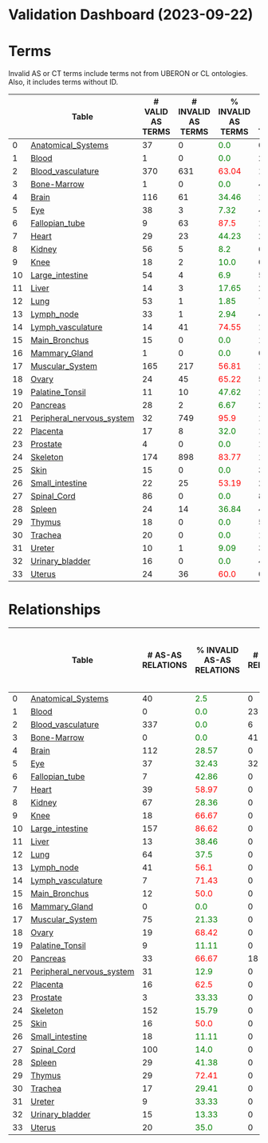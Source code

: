 
Validation Dashboard (2023-09-22)
=================================

# Terms


Invalid AS or CT terms include terms not from UBERON or CL ontologies. Also, it includes terms without ID.

|    | Table                                                            |   # VALID AS TERMS |   # INVALID AS TERMS | % INVALID AS TERMS               |   # VALID CT TERMS |   # INVALID CT TERMS | % INVALID CT TERMS               | % INVALID TERMS                  |
|----|------------------------------------------------------------------|--------------------|----------------------|----------------------------------|--------------------|----------------------|----------------------------------|----------------------------------|
|  0 | [Anatomical_Systems](Anatomical_Systems/README.md)               |                 37 |                    0 | <font color='green'>0.0</font>   |                  0 |                    0 | <font color='green'>0.0</font>   | <font color='green'>0.0</font>   |
|  1 | [Blood](Blood/README.md)                                         |                  1 |                    0 | <font color='green'>0.0</font>   |                 29 |                    0 | <font color='green'>0.0</font>   | <font color='green'>0.0</font>   |
|  2 | [Blood_vasculature](Blood_vasculature/README.md)                 |                370 |                  631 | <font color='red'>63.04</font>   |                 10 |                    0 | <font color='green'>0.0</font>   | <font color='green'>43.13</font> |
|  3 | [Bone-Marrow](Bone-Marrow/README.md)                             |                  1 |                    0 | <font color='green'>0.0</font>   |                 46 |                    1 | <font color='green'>2.13</font>  | <font color='green'>2.08</font>  |
|  4 | [Brain](Brain/README.md)                                         |                116 |                   61 | <font color='green'>34.46</font> |                163 |                  463 | <font color='red'>73.96</font>   | <font color='red'>64.77</font>   |
|  5 | [Eye](Eye/README.md)                                             |                 38 |                    3 | <font color='green'>7.32</font>  |                 48 |                    7 | <font color='green'>12.73</font> | <font color='green'>10.42</font> |
|  6 | [Fallopian_tube](Fallopian_tube/README.md)                       |                  9 |                   63 | <font color='red'>87.5</font>    |                 17 |                    1 | <font color='green'>5.56</font>  | <font color='red'>71.11</font>   |
|  7 | [Heart](Heart/README.md)                                         |                 29 |                   23 | <font color='green'>44.23</font> |                 28 |                    0 | <font color='green'>0.0</font>   | <font color='green'>22.55</font> |
|  8 | [Kidney](Kidney/README.md)                                       |                 56 |                    5 | <font color='green'>8.2</font>   |                 66 |                    3 | <font color='green'>4.35</font>  | <font color='green'>6.15</font>  |
|  9 | [Knee](Knee/README.md)                                           |                 18 |                    2 | <font color='green'>10.0</font>  |                  0 |                    5 | <font color='red'>100.0</font>   | <font color='green'>25.93</font> |
| 10 | [Large_intestine](Large_intestine/README.md)                     |                 54 |                    4 | <font color='green'>6.9</font>   |                 55 |                    3 | <font color='green'>5.17</font>  | <font color='green'>5.98</font>  |
| 11 | [Liver](Liver/README.md)                                         |                 14 |                    3 | <font color='green'>17.65</font> |                 25 |                    5 | <font color='green'>16.67</font> | <font color='green'>17.02</font> |
| 12 | [Lung](Lung/README.md)                                           |                 53 |                    1 | <font color='green'>1.85</font>  |                 73 |                    2 | <font color='green'>2.67</font>  | <font color='green'>2.31</font>  |
| 13 | [Lymph_node](Lymph_node/README.md)                               |                 33 |                    1 | <font color='green'>2.94</font>  |                 45 |                    0 | <font color='green'>0.0</font>   | <font color='green'>1.27</font>  |
| 14 | [Lymph_vasculature](Lymph_vasculature/README.md)                 |                 14 |                   41 | <font color='red'>74.55</font>   |                  1 |                    0 | <font color='green'>0.0</font>   | <font color='red'>51.9</font>    |
| 15 | [Main_Bronchus](Main_Bronchus/README.md)                         |                 15 |                    0 | <font color='green'>0.0</font>   |                 16 |                    3 | <font color='green'>15.79</font> | <font color='green'>8.82</font>  |
| 16 | [Mammary_Gland](Mammary_Gland/README.md)                         |                  1 |                    0 | <font color='green'>0.0</font>   |                  0 |                   10 | <font color='red'>100.0</font>   | <font color='red'>100.0</font>   |
| 17 | [Muscular_System](Muscular_System/README.md)                     |                165 |                  217 | <font color='red'>56.81</font>   |                  1 |                    0 | <font color='green'>0.0</font>   | <font color='red'>56.66</font>   |
| 18 | [Ovary](Ovary/README.md)                                         |                 24 |                   45 | <font color='red'>65.22</font>   |                  5 |                   11 | <font color='red'>68.75</font>   | <font color='red'>59.57</font>   |
| 19 | [Palatine_Tonsil](Palatine_Tonsil/README.md)                     |                 11 |                   10 | <font color='green'>47.62</font> |                 12 |                    5 | <font color='green'>29.41</font> | <font color='green'>36.59</font> |
| 20 | [Pancreas](Pancreas/README.md)                                   |                 28 |                    2 | <font color='green'>6.67</font>  |                 28 |                    2 | <font color='green'>6.67</font>  | <font color='green'>6.45</font>  |
| 21 | [Peripheral_nervous_system](Peripheral_nervous_system/README.md) |                 32 |                  749 | <font color='red'>95.9</font>    |                  1 |                    0 | <font color='green'>0.0</font>   | <font color='green'>48.92</font> |
| 22 | [Placenta](Placenta/README.md)                                   |                 17 |                    8 | <font color='green'>32.0</font>  |                 19 |                    3 | <font color='green'>13.64</font> | <font color='green'>23.4</font>  |
| 23 | [Prostate](Prostate/README.md)                                   |                  4 |                    0 | <font color='green'>0.0</font>   |                 11 |                    2 | <font color='green'>15.38</font> | <font color='green'>11.76</font> |
| 24 | [Skeleton](Skeleton/README.md)                                   |                174 |                  898 | <font color='red'>83.77</font>   |                  1 |                    0 | <font color='green'>0.0</font>   | <font color='red'>83.69</font>   |
| 25 | [Skin](Skin/README.md)                                           |                 15 |                    0 | <font color='green'>0.0</font>   |                 33 |                    3 | <font color='green'>8.33</font>  | <font color='green'>5.88</font>  |
| 26 | [Small_intestine](Small_intestine/README.md)                     |                 22 |                   25 | <font color='red'>53.19</font>   |                 25 |                   10 | <font color='green'>28.57</font> | <font color='green'>39.33</font> |
| 27 | [Spinal_Cord](Spinal_Cord/README.md)                             |                 86 |                    0 | <font color='green'>0.0</font>   |                  8 |                    0 | <font color='green'>0.0</font>   | <font color='green'>0.0</font>   |
| 28 | [Spleen](Spleen/README.md)                                       |                 24 |                   14 | <font color='green'>36.84</font> |                 46 |                   15 | <font color='green'>24.59</font> | <font color='green'>29.0</font>  |
| 29 | [Thymus](Thymus/README.md)                                       |                 18 |                    0 | <font color='green'>0.0</font>   |                 50 |                    0 | <font color='green'>0.0</font>   | <font color='green'>0.0</font>   |
| 30 | [Trachea](Trachea/README.md)                                     |                 20 |                    0 | <font color='green'>0.0</font>   |                 16 |                    1 | <font color='green'>5.88</font>  | <font color='green'>2.7</font>   |
| 31 | [Ureter](Ureter/README.md)                                       |                 10 |                    1 | <font color='green'>9.09</font>  |                  3 |                   11 | <font color='red'>78.57</font>   | <font color='green'>48.0</font>  |
| 32 | [Urinary_bladder](Urinary_bladder/README.md)                     |                 16 |                    0 | <font color='green'>0.0</font>   |                  4 |                   11 | <font color='red'>73.33</font>   | <font color='green'>35.48</font> |
| 33 | [Uterus](Uterus/README.md)                                       |                 24 |                   36 | <font color='red'>60.0</font>    |                  0 |                   18 | <font color='red'>100.0</font>   | <font color='red'>66.67</font>   |




# Relationships


|    | Table                                                            |   # AS-AS RELATIONS | % INVALID AS-AS RELATIONS        |   # CT-CT RELATIONS | % INVALID CT-CT RELATIONS        |   # CT-AS RELATIONS | % INVALID CT-AS RELATIONS        | # CASES NO PARENT LINK TO CL    |
|----|------------------------------------------------------------------|---------------------|----------------------------------|---------------------|----------------------------------|---------------------|----------------------------------|---------------------------------|
|  0 | [Anatomical_Systems](Anatomical_Systems/README.md)               |                  40 | <font color='green'>2.5</font>   |                   0 | <font color='green'>0.0</font>   |                   0 | <font color='green'>0.0</font>   | <font color='green'>0.0</font>  |
|  1 | [Blood](Blood/README.md)                                         |                   0 | <font color='green'>0.0</font>   |                  23 | <font color='green'>26.09</font> |                  23 | <font color='red'>100.0</font>   | <font color='green'>0.0</font>  |
|  2 | [Blood_vasculature](Blood_vasculature/README.md)                 |                 337 | <font color='green'>0.0</font>   |                   6 | <font color='green'>33.33</font> |                1136 | <font color='red'>66.55</font>   | <font color='green'>0.0</font>  |
|  3 | [Bone-Marrow](Bone-Marrow/README.md)                             |                   0 | <font color='green'>0.0</font>   |                  41 | <font color='green'>36.59</font> |                  42 | <font color='red'>95.24</font>   | <font color='green'>0.0</font>  |
|  4 | [Brain](Brain/README.md)                                         |                 112 | <font color='green'>28.57</font> |                   0 | <font color='green'>0.0</font>   |                 203 | <font color='green'>20.2</font>  | <font color='green'>28.0</font> |
|  5 | [Eye](Eye/README.md)                                             |                  37 | <font color='green'>32.43</font> |                  32 | <font color='green'>12.5</font>  |                  46 | <font color='green'>45.65</font> | <font color='green'>6.0</font>  |
|  6 | [Fallopian_tube](Fallopian_tube/README.md)                       |                   7 | <font color='green'>42.86</font> |                   0 | <font color='green'>0.0</font>   |                  56 | <font color='red'>94.64</font>   | <font color='green'>5.0</font>  |
|  7 | [Heart](Heart/README.md)                                         |                  39 | <font color='red'>58.97</font>   |                   0 | <font color='green'>0.0</font>   |                 140 | <font color='red'>87.14</font>   | <font color='green'>0.0</font>  |
|  8 | [Kidney](Kidney/README.md)                                       |                  67 | <font color='green'>28.36</font> |                   0 | <font color='green'>0.0</font>   |                  68 | <font color='green'>29.41</font> | <font color='green'>1.0</font>  |
|  9 | [Knee](Knee/README.md)                                           |                  18 | <font color='red'>66.67</font>   |                   0 | <font color='green'>0.0</font>   |                   0 | <font color='green'>0.0</font>   | <font color='green'>5.0</font>  |
| 10 | [Large_intestine](Large_intestine/README.md)                     |                 157 | <font color='red'>86.62</font>   |                   0 | <font color='green'>0.0</font>   |                 152 | <font color='red'>83.55</font>   | <font color='red'>89.0</font>   |
| 11 | [Liver](Liver/README.md)                                         |                  13 | <font color='green'>38.46</font> |                   0 | <font color='green'>0.0</font>   |                  26 | <font color='red'>84.62</font>   | <font color='green'>5.0</font>  |
| 12 | [Lung](Lung/README.md)                                           |                  64 | <font color='green'>37.5</font>  |                   0 | <font color='green'>0.0</font>   |                  96 | <font color='green'>27.08</font> | <font color='green'>3.0</font>  |
| 13 | [Lymph_node](Lymph_node/README.md)                               |                  41 | <font color='red'>56.1</font>    |                   0 | <font color='green'>0.0</font>   |                  82 | <font color='red'>79.27</font>   | <font color='green'>0.0</font>  |
| 14 | [Lymph_vasculature](Lymph_vasculature/README.md)                 |                   7 | <font color='red'>71.43</font>   |                   0 | <font color='green'>0.0</font>   |                  14 | <font color='red'>92.86</font>   | <font color='green'>0.0</font>  |
| 15 | [Main_Bronchus](Main_Bronchus/README.md)                         |                  12 | <font color='red'>50.0</font>    |                   0 | <font color='green'>0.0</font>   |                  18 | <font color='red'>88.89</font>   | <font color='green'>3.0</font>  |
| 16 | [Mammary_Gland](Mammary_Gland/README.md)                         |                   0 | <font color='green'>0.0</font>   |                   0 | <font color='green'>0.0</font>   |                   0 | <font color='green'>0.0</font>   | <font color='red'>nan</font>    |
| 17 | [Muscular_System](Muscular_System/README.md)                     |                  75 | <font color='green'>21.33</font> |                   0 | <font color='green'>0.0</font>   |                 165 | <font color='green'>15.76</font> | <font color='green'>0.0</font>  |
| 18 | [Ovary](Ovary/README.md)                                         |                  19 | <font color='red'>68.42</font>   |                   0 | <font color='green'>0.0</font>   |                  12 | <font color='red'>83.33</font>   | <font color='red'>288.0</font>  |
| 19 | [Palatine_Tonsil](Palatine_Tonsil/README.md)                     |                   9 | <font color='green'>11.11</font> |                   0 | <font color='green'>0.0</font>   |                  26 | <font color='red'>61.54</font>   | <font color='green'>9.0</font>  |
| 20 | [Pancreas](Pancreas/README.md)                                   |                  33 | <font color='red'>66.67</font>   |                  18 | <font color='green'>44.44</font> |                  28 | <font color='red'>82.14</font>   | <font color='green'>0.0</font>  |
| 21 | [Peripheral_nervous_system](Peripheral_nervous_system/README.md) |                  31 | <font color='green'>12.9</font>  |                   0 | <font color='green'>0.0</font>   |                  30 | <font color='red'>83.33</font>   | <font color='green'>0.0</font>  |
| 22 | [Placenta](Placenta/README.md)                                   |                  16 | <font color='red'>62.5</font>    |                   0 | <font color='green'>0.0</font>   |                  29 | <font color='red'>72.41</font>   | <font color='green'>5.0</font>  |
| 23 | [Prostate](Prostate/README.md)                                   |                   3 | <font color='green'>33.33</font> |                   0 | <font color='green'>0.0</font>   |                  11 | <font color='red'>72.73</font>   | <font color='green'>2.0</font>  |
| 24 | [Skeleton](Skeleton/README.md)                                   |                 152 | <font color='green'>15.79</font> |                   0 | <font color='green'>0.0</font>   |                 174 | <font color='red'>95.98</font>   | <font color='green'>0.0</font>  |
| 25 | [Skin](Skin/README.md)                                           |                  16 | <font color='red'>50.0</font>    |                   0 | <font color='green'>0.0</font>   |                  51 | <font color='red'>82.35</font>   | <font color='green'>3.0</font>  |
| 26 | [Small_intestine](Small_intestine/README.md)                     |                  18 | <font color='green'>11.11</font> |                   0 | <font color='green'>0.0</font>   |                  50 | <font color='red'>88.0</font>    | <font color='green'>37.0</font> |
| 27 | [Spinal_Cord](Spinal_Cord/README.md)                             |                 100 | <font color='green'>14.0</font>  |                   0 | <font color='green'>0.0</font>   |                  22 | <font color='red'>86.36</font>   | <font color='green'>0.0</font>  |
| 28 | [Spleen](Spleen/README.md)                                       |                  29 | <font color='green'>41.38</font> |                   0 | <font color='green'>0.0</font>   |                  95 | <font color='red'>92.63</font>   | <font color='green'>24.0</font> |
| 29 | [Thymus](Thymus/README.md)                                       |                  29 | <font color='red'>72.41</font>   |                   0 | <font color='green'>0.0</font>   |                  64 | <font color='red'>73.44</font>   | <font color='green'>0.0</font>  |
| 30 | [Trachea](Trachea/README.md)                                     |                  17 | <font color='green'>29.41</font> |                   0 | <font color='green'>0.0</font>   |                  18 | <font color='red'>83.33</font>   | <font color='green'>1.0</font>  |
| 31 | [Ureter](Ureter/README.md)                                       |                   9 | <font color='green'>33.33</font> |                   0 | <font color='green'>0.0</font>   |                   3 | <font color='red'>100.0</font>   | <font color='green'>1.0</font>  |
| 32 | [Urinary_bladder](Urinary_bladder/README.md)                     |                  15 | <font color='green'>13.33</font> |                   0 | <font color='green'>0.0</font>   |                   5 | <font color='red'>80.0</font>    | <font color='green'>0.0</font>  |
| 33 | [Uterus](Uterus/README.md)                                       |                  20 | <font color='green'>35.0</font>  |                   0 | <font color='green'>0.0</font>   |                   0 | <font color='green'>0.0</font>   | <font color='red'>397.0</font>  |



